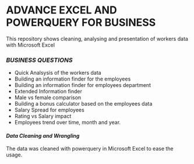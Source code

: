 # ADVANCE EXCEL AND POWERQUERY FOR BUSINESS
This repository shows cleaning, analysing and presentation of workers data with Microsoft Excel

### *BUSINESS QUESTIONS*
* Quick Analsysis of the workers data
* Building an information finder for the employees
* Building an information finder for employees department
* Extended Information finder
* Male vs female comparison
* Building a bonus calculator based on the employees data
* Salary Spread for employees
* Rating vs Salary impact
* Employees trend over time, month and year.

#### *Data Cleaning and Wrangling*
The data was cleaned with powerquery in Microsoft Excel to ease the usage.

